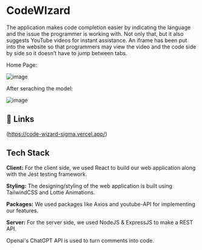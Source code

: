 
#  CodeWIzard

The application makes code completion easier by indicating the language and the issue the programmer is working with. Not only that, but it also suggests YouTube videos for instant assistance. An iframe has been put into the website so that programmers may view the video and the code side by side so it doesn’t have to jump between tabs.

Home Page:

![image](https://user-images.githubusercontent.com/63182105/231561644-f84b0912-21dc-45df-a1d0-57877e9a22dc.png)

After seraching the model:

![image](https://user-images.githubusercontent.com/63182105/231561070-78c1cde8-4e90-4e39-b469-2d50eb8eb1e4.png)


## 🔗 Links
(https://code-wizard-sigma.vercel.app/)



## Tech Stack

**Client:** For the client side, we used React to build our web application along with the Jest testing framework.

**Styling:** The designing/styling of the web application is built using TailwindCSS and Lottie Animations.

**Packages:** We used packages like Axios and youtube-API for implementing our features.

**Server:** For the server side, we used NodeJS & ExpressJS to make a REST API.

Openai's ChatGPT API is used to turn comments into code.

